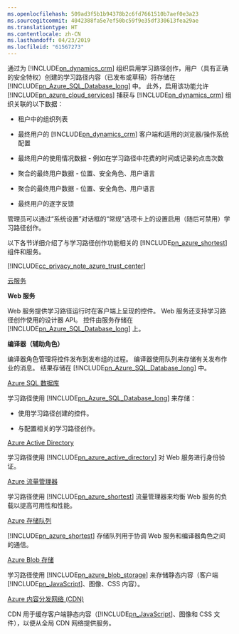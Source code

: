 ```yaml
---
ms.openlocfilehash: 509ad3f5b1b94378b2c6fd7661510b7aef0e3a23
ms.sourcegitcommit: 4042388fa5e7ef50bc59f9e35df330613fea29ae
ms.translationtype: HT
ms.contentlocale: zh-CN
ms.lasthandoff: 04/23/2019
ms.locfileid: "61567273"
---
```

通过为 [!INCLUDE[pn_dynamics_crm](pn-dynamics-crm.md)] 组织启用学习路径创作，用户（具有正确的安全特权）创建的学习路径内容（已发布或草稿）将存储在 [!INCLUDE[pn_Azure_SQL_Database_long](pn-azure-sql-database-long.md)] 中。 此外，启用该功能允许 [!INCLUDE[pn_azure_cloud_services](pn-azure-cloud-services.md)] 捕获与 [!INCLUDE[pn_dynamics_crm](pn-dynamics-crm.md)] 组织关联的以下数据：  
  
-   租户中的组织列表  
  
-   最终用户的 [!INCLUDE[pn_dynamics_crm](pn-dynamics-crm.md)] 客户端和适用的浏览器/操作系统配置  
  
-   最终用户的使用情况数据 - 例如在学习路径中花费的时间或记录的点击次数  
  
-   聚合的最终用户数据 - 位置、安全角色、用户语言  
  
-   聚合的最终用户数据 - 位置、安全角色、用户语言  
  
-   最终用户的逐字反馈  
  
 管理员可以通过“系统设置”对话框的“常规”选项卡上的设置启用（随后可禁用）学习路径创作。  
  
 以下各节详细介绍了与学习路径创作功能相关的 [!INCLUDE[pn_azure_shortest](pn-azure-shortest.md)] 组件和服务。  
  
 [!INCLUDE[cc_privacy_note_azure_trust_center](cc-privacy-note-azure-trust-center.md)]  
  
 [云服务](https://azure.microsoft.com/en-us/services/cloud-services/)  
  
 **Web 服务**  
  
 Web 服务提供学习路径运行时在客户端上呈现的控件。 Web 服务还支持学习路径创作使用的设计器 API。 控件由服务存储在 [!INCLUDE[pn_Azure_SQL_Database_long](pn-azure-sql-database-long.md)] 上。  
  
 **编译器（辅助角色）**  
  
 编译器角色管理将控件发布到发布组的过程。 编译器使用队列来存储有关发布作业的消息。 结果存储在 [!INCLUDE[pn_Azure_SQL_Database_long](pn-azure-sql-database-long.md)] 中。  
  
 [Azure SQL 数据库](https://azure.microsoft.com/en-us/services/sql-database/)  
  
 学习路径使用 [!INCLUDE[pn_Azure_SQL_Database_long](pn-azure-sql-database-long.md)] 来存储：  
  
-   使用学习路径创建的控件。  
  
-   与配置相关的学习路径创作。  
  
 [Azure Active Directory](https://azure.microsoft.com/en-us/services/active-directory/)  
  
 学习路径使用 [!INCLUDE[pn_azure_active_directory](pn-azure-active-directory.md)] 对 Web 服务进行身份验证。  
  
 [Azure 流量管理器](https://azure.microsoft.com/en-us/services/traffic-manager/)  
  
 学习路径使用 [!INCLUDE[pn_azure_shortest](pn-azure-shortest.md)] 流量管理器来均衡 Web 服务的负载以提高可用性和性能。  
  
 [Azure 存储队列](https://azure.microsoft.com/en-us/services/storage/)  
  
 [!INCLUDE[pn_azure_shortest](pn-azure-shortest.md)] 存储队列用于协调 Web 服务和编译器角色之间的通信。  
  
 [Azure Blob 存储](https://azure.microsoft.com/en-us/services/storage/)  
  
 学习路径使用 [!INCLUDE[pn_azure_blob_storage](pn-azure-blob-storage.md)] 来存储静态内容（客户端 [!INCLUDE[pn_JavaScript](pn-javascript.md)]、图像、CSS 内容）。  
  
 [Azure 内容分发网络 (CDN)](https://azure.microsoft.com/en-us/services/cdn/)  
  
 CDN 用于缓存客户端静态内容（[!INCLUDE[pn_JavaScript](pn-javascript.md)]、图像和 CSS 文件），以便从全局 CDN 网络提供服务。
